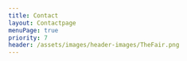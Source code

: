 ```yaml
---
title: Contact
layout: Contactpage
menuPage: true
priority: 7
header: /assets/images/header-images/TheFair.png
---
```

  
